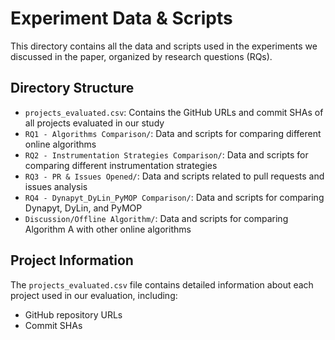 # Experiment Data & Scripts

This directory contains all the data and scripts used in the experiments we discussed in the paper, organized by research questions (RQs).

## Directory Structure

- `projects_evaluated.csv`: Contains the GitHub URLs and commit SHAs of all projects evaluated in our study
- `RQ1 - Algorithms Comparison/`: Data and scripts for comparing different online algorithms
- `RQ2 - Instrumentation Strategies Comparison/`: Data and scripts for comparing different instrumentation strategies
- `RQ3 - PR & Issues Opened/`: Data and scripts related to pull requests and issues analysis
- `RQ4 - Dynapyt_DyLin_PyMOP Comparison/`: Data and scripts for comparing Dynapyt, DyLin, and PyMOP
- `Discussion/Offline Algorithm/`: Data and scripts for comparing Algorithm A with other online algorithms

## Project Information

The `projects_evaluated.csv` file contains detailed information about each project used in our evaluation, including:
- GitHub repository URLs
- Commit SHAs